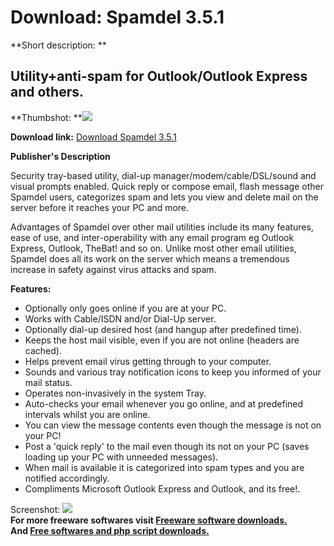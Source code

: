 # Download: Spamdel 3.5.1

**Short description: **

## Utility+anti-spam for Outlook/Outlook Express and others.

  
**Thumbshot: **![](http://www.freewarefiles.com/screenshot/spamdel_md.gif)   
  
**Download link:** [Download Spamdel 3.5.1](http://freesoftwares.boysofts.com/Spamdel_program_9244.html)  
  

**Publisher's Description**  
  

Security tray-based utility, dial-up manager/modem/cable/DSL/sound and visual
prompts enabled. Quick reply or compose email, flash message other Spamdel
users, categorizes spam and lets you view and delete mail on the server before
it reaches your PC and more.

Advantages of Spamdel over other mail utilities include its many features,
ease of use, and inter-operability with any email program eg Outlook Express,
Outlook, TheBat! and so on. Unlike most other email utilities, Spamdel does
all its work on the server which means a tremendous increase in safety against
virus attacks and spam.

**Features:**

  * Optionally only goes online if you are at your PC. 
  * Works with Cable/ISDN and/or Dial-Up server. 
  * Optionally dial-up desired host (and hangup after predefined time). 
  * Keeps the host mail visible, even if you are not online (headers are cached). 
  * Helps prevent email virus getting through to your computer. 
  * Sounds and various tray notification icons to keep you informed of your mail status. 
  * Operates non-invasively in the system Tray. 
  * Auto-checks your email whenever you go online, and at predefined intervals whilst you are online. 
  * You can view the message contents even though the message is not on your PC! 
  * Post a 'quick reply' to the mail even though its not on your PC (saves loading up your PC with unneeded messages). 
  * When mail is available it is categorized into spam types and you are notified accordingly. 
  * Compliments Microsoft Outlook Express and Outlook, and its free!. 

  
  
Screenshot: ![](http://www.freewarefiles.com/screenshot/spamdel.gif)  
**For more freeware softwares visit [Freeware software downloads.](http://freesoftwares.boysofts.com/)**   
**And [Free softwares and php script downloads.](http://www.boysofts.com/)**

